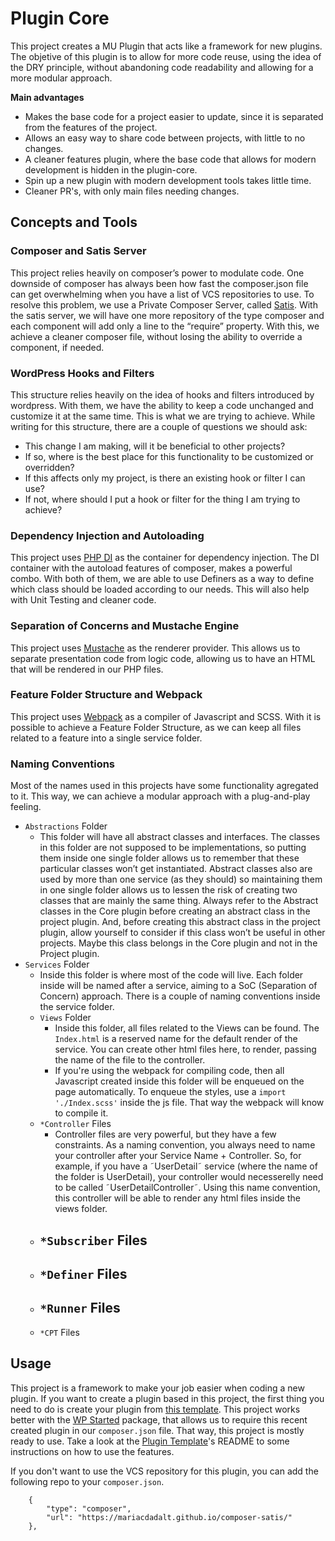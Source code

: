 # Plugin Core

This project creates a MU Plugin that acts like a framework for new plugins. The objetive of this plugin is to allow for more code reuse, using the idea of the DRY principle, without abandoning code readability and allowing for a more modular approach.

**Main advantages**
- Makes the base code for a project easier to update, since it is separated from the features of the project.
- Allows an easy way to share code between projects, with little to no changes.
- A cleaner features plugin, where the base code that allows for modern development is hidden in the plugin-core.
- Spin up a new plugin with modern development tools takes little time.
- Cleaner PR's, with only main files needing changes.

## Concepts and Tools

### Composer and Satis Server

This project relies heavily on composer’s power to modulate code. One downside of composer has always been how fast the composer.json file can get overwhelming when you have a list of VCS repositories to use. To resolve this problem, we use a Private Composer Server, called [Satis](https://github.com/composer/satis). With the satis server, we will have one more repository of the type composer and each component will add only a line to the “require” property. With this, we achieve a cleaner composer file, without losing the ability to override a component, if needed.

### WordPress Hooks and Filters

This structure relies heavily on the idea of hooks and filters introduced by wordpress. With them, we have the ability to keep a code unchanged and customize it at the same time. This is what we are trying to achieve. While writing for this structure, there are a couple of questions we should ask:
- This change I am making, will it be beneficial to other projects?
- If so, where is the best place for this functionality to be customized or overridden?
- If this affects only my project, is there an existing hook or filter I can use?
- If not, where should I put a hook or filter for the thing I am trying to achieve?

### Dependency Injection and Autoloading

This project uses [PHP DI](https://php-di.org/doc/) as the container for dependency injection. The DI container with the autoload features of composer, makes a powerful combo. With both of them, we are able to use Definers as a way to define which class should be loaded according to our needs. This will also help with Unit Testing and cleaner code.

### Separation of Concerns and Mustache Engine

This project uses [Mustache](https://github.com/bobthecow/mustache.php) as the renderer provider. This allows us to separate presentation code from logic code, allowing us to have an HTML that will be rendered in our PHP files.

### Feature Folder Structure and Webpack

This project uses [Webpack](https://webpack.js.org/) as a compiler of Javascript and SCSS. With it is possible to achieve a Feature Folder Structure, as we can keep all files related to a feature into a single service folder.

### Naming Conventions

Most of the names used in this projects have some functionality agregated to it. This way, we can achieve a modular approach with a plug-and-play feeling.

- `Abstractions` Folder
	- This folder will have all abstract classes and interfaces. The classes in this folder are not supposed to be implementations, so putting them inside one single folder allows us to remember that these particular classes won’t get instantiated. Abstract classes also are used by more than one service (as they should) so maintaining them in one single folder allows us to lessen the risk of creating two classes that are mainly the same thing. Always refer to the Abstract classes in the Core plugin before creating an abstract class in the project plugin. And, before creating this abstract class in the project plugin, allow yourself to consider if this class won’t be useful in other projects. Maybe this class belongs in the Core plugin and not in the Project plugin.
- `Services` Folder
	- Inside this folder is where most of the code will live. Each folder inside will be named after a service, aiming to a SoC (Separation of Concern) approach. There is a couple of naming conventions inside the service folder.
	- `Views` Folder
		- Inside this folder, all files related to the Views can be found. The `Index.html` is a reserved name for the default render of the service. You can create other html files here, to render, passing the name of the file to the controller.
		- If you're using the webpack for compiling code, then all Javascript created inside this folder will be enqueued on the page automatically. To enqueue the styles, use a `import './Index.scss'` inside the js file. That way the webpack will know to compile it.
	- `*Controller` Files
		- Controller files are very powerful, but they have a few constraints. As a naming convention, you always need to name your controller after your Service Name + Controller. So, for example, if you have a ˜UserDetail˜ service (where the name of the folder is UserDetail), your controller would necesserelly need to be called ˜UserDetailController˜. Using this name convention, this controller will be able to render any html files inside the views folder.
	- `*Subscriber` Files
		-
	- `*Definer` Files
		-
	- `*Runner` Files
		-
	- `*CPT` Files

## Usage

This project is a framework to make your job easier when coding a new plugin. If you want to create a plugin based in this project, the first thing you need to do is create your plugin from [this template](https://github.com/mariacdadalt/plugin-template/generate). This project works better with the [WP Started](https://wecodemore.github.io/wpstarter/) package, that allows us to require this recent created plugin in our `composer.json` file. That way, this project is mostly ready to use. Take a look at the [Plugin Template](https://github.com/mariacdadalt/plugin-template)'s README to some instructions on how to use the features.

If you don't want to use the VCS repository for this plugin, you can add the following repo to your `composer.json`.

```
	{
		"type": "composer",
		"url": "https://mariacdadalt.github.io/composer-satis/"
	},
```

